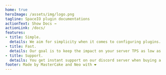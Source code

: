 ```yaml
---
home: true
heroImage: /assets/img/logo.png
tagline: SpaceIO plugin documentations
actionText: Show Docs →
actionLink: /docs/
features:
- title: Simple.
  details: We aim for simplicity when it comes to configuring plugins.
- title: Fast.
  details: Our goal is to keep the impact on your server TPS as low as possible.
- title: Support.
  details: You get instant support on our discord server when buying a premium plugin.
footer: Made by MasterCake and Neo with ❤️
---
```


